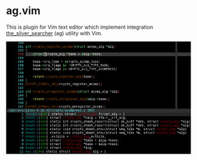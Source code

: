 # ag.vim
This is plugin for Vim text editor which implement integration [the_silver_searcher][1] (ag) utility with Vim.


![screenshot](https://raw.githubusercontent.com/MyRequiem/ag.vim/master/screenshot.png)

[1]: https://github.com/ggreer/the_silver_searcher
